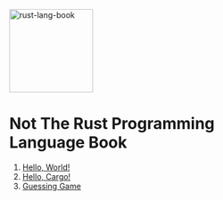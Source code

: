 <img width="150" alt="rust-lang-book" src="https://nostarch.com/sites/default/files/styles/uc_product/public/RustProgramming2ndEd_comp.png?itok=a48bXfhn">

# Not The Rust Programming Language Book

1. [Hello, World!](./hello-world/README.md)
2. [Hello, Cargo!](./hello-cargo/README.md)
3. [Guessing Game](./guess-game/README.md)
